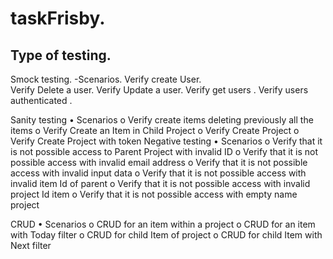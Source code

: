 # taskFrisby. 
Type of testing.
---------------
Smock testing.
-Scenarios.
Verify create User.  
Verify Delete a user.
Verify Update a user.
Verify get users .
Verify users authenticated .


Sanity testing
•	Scenarios
o	Verify create  items deleting previously all the items
o	Verify Create an Item in Child Project 
o	Verify Create Project 
o	Verify Create Project  with token
Negative testing
•	Scenarios
o	Verify that it is not  possible  access to  Parent Project with invalid ID
o	Verify that it is not  possible  access with invalid email address 
o	Verify that it is not  possible  access with invalid input data 
o	Verify that it is not  possible  access with invalid item Id  of parent 
o	Verify that it is not  possible  access with invalid project  Id  item 
o	Verify that it is not  possible  access with empty name project 

CRUD
•	Scenarios
o	CRUD for an item within a project
o	CRUD for an item with Today filter
o	CRUD for child Item of project
o	CRUD for child Item with Next filter

